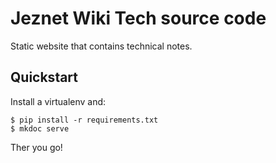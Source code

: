 # Jeznet Wiki Tech source code

Static website that contains technical notes.

## Quickstart
Install a virtualenv and:
```
$ pip install -r requirements.txt
$ mkdoc serve
```

Ther you go!

